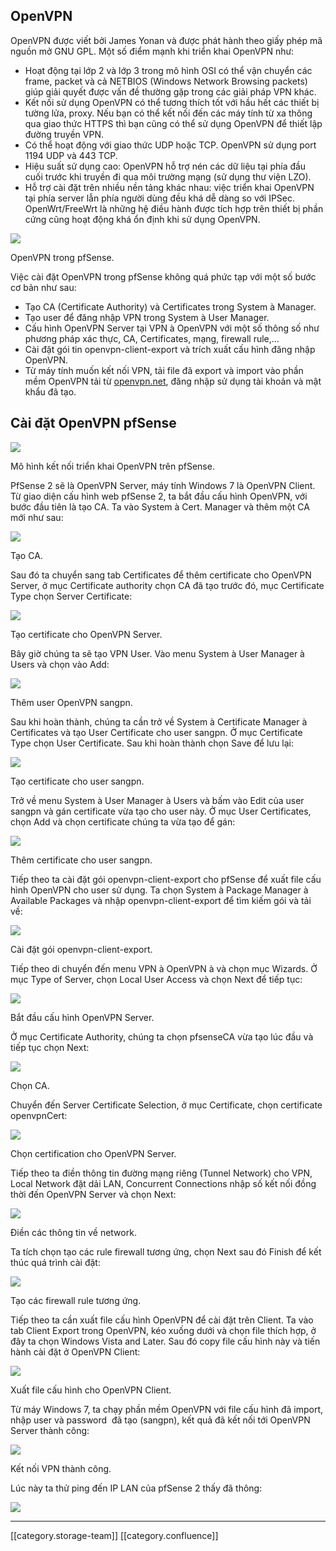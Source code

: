
## OpenVPN
OpenVPN được viết bởi James Yonan và được phát hành theo giấy phép mã nguồn mở GNU GPL. Một số điểm mạnh khi triển khai OpenVPN như:


* Hoạt động tại lớp 2 và lớp 3 trong mô hình OSI có thể vận chuyển các frame, packet và cả NETBIOS (Windows Network Browsing packets) giúp giải quyết được vấn đề thường gặp trong các giải pháp VPN khác.
* Kết nối sử dụng OpenVPN có thể tương thích tốt với hầu hết các thiết bị tường lửa, proxy. Nếu bạn có thể kết nối đến các máy tính từ xa thông qua giao thức HTTPS thì bạn cũng có thể sử dụng OpenVPN để thiết lập đường truyền VPN.
* Có thể hoạt động với giao thức UDP hoặc TCP. OpenVPN sử dụng port 1194 UDP và 443 TCP.
* Hiệu suất sử dụng cao: OpenVPN hỗ trợ nén các dữ liệu tại phía đầu cuối trước khi truyền đi qua môi trường mạng (sử dụng thư viện LZO).
* Hỗ trợ cài đặt trên nhiều nền tảng khác nhau: việc triển khai OpenVPN tại phía server lẫn phía người dùng đều khá dễ dàng so với IPSec. OpenWrt/FreeWrt là những hệ điều hành được tích hợp trên thiết bị phần cứng cũng hoạt động khá ổn định khi sử dụng OpenVPN.

![](images/storage/)

OpenVPN trong pfSense.

Việc cài đặt OpenVPN trong pfSense không quá phức tạp với một số bước cơ bản như sau:


* Tạo CA (Certificate Authority) và Certificates trong System à Manager.
* Tạo user để đăng nhập VPN trong System à User Manager.
* Cấu hình OpenVPN Server tại VPN à OpenVPN với một số thông số như phương pháp xác thực, CA, Certificates, mạng, firewall rule,…
* Cài đặt gói tin openvpn-client-export và trích xuất cấu hình đăng nhập OpenVPN.
* Từ máy tính muốn kết nối VPN, tải file đã export và import vào phần mềm OpenVPN tải từ [openvpn.net](http://openvpn.net), đăng nhập sử dụng tài khoản và mật khẩu đã tạo.


## Cài đặt OpenVPN pfSense
![](images/storage/)

Mô hình kết nối triển khai OpenVPN trên pfSense.

PfSense 2 sẽ là OpenVPN Server, máy tính Windows 7 là OpenVPN Client. Từ giao diện cấu hình web pfSense 2, ta bắt đầu cấu hình OpenVPN, với bước đầu tiên là tạo CA. Ta vào System à Cert. Manager và thêm một CA mới như sau:

![](images/storage/)

Tạo CA.

Sau đó ta chuyển sang tab Certificates để thêm certificate cho OpenVPN Server, ở mục Certificate authority chọn CA đã tạo trước đó, mục Certificate Type chọn Server Certificate:

![](images/storage/)

Tạo certificate cho OpenVPN Server.

Bây giờ chúng ta sẽ tạo VPN User. Vào menu System à User Manager à Users và chọn vào Add:

![](images/storage/)

Thêm user OpenVPN sangpn.

Sau khi hoàn thành, chúng ta cần trở về System à Certificate Manager à Certificates và tạo User Certificate cho user sangpn. Ở mục Certificate Type chọn User Certificate. Sau khi hoàn thành chọn Save để lưu lại:

![](images/storage/)

Tạo certificate cho user sangpn.

Trở về menu System à User Manager à Users và bấm vào Edit của user sangpn và gán certificate vừa tạo cho user này. Ở mục User Certificates, chọn Add và chọn certificate chúng ta vừa tạo để gán:

![](images/storage/)

Thêm certificate cho user sangpn.

Tiếp theo ta cài đặt gói openvpn-client-export cho pfSense để xuất file cấu hình OpenVPN cho user sử dụng. Ta chọn System à Package Manager à Available Packages và nhập openvpn-client-export để tìm kiếm gói và tải về:

![](images/storage/)

Cài đặt gói openvpn-client-export.

Tiếp theo di chuyển đến menu VPN à OpenVPN à và chọn mục Wizards. Ở mục Type of Server, chọn Local User Access và chọn Next để tiếp tục:

![](images/storage/)

Bắt đầu cấu hình OpenVPN Server.

Ở mục Certificate Authority, chúng ta chọn pfsenseCA vừa tạo lúc đầu và tiếp tục chọn Next:

![](images/storage/)

Chọn CA.

Chuyển đến Server Certificate Selection, ở mục Certificate, chọn certificate openvpnCert:

![](images/storage/)

Chọn certification cho OpenVPN Server.

Tiếp theo ta điền thông tin đường mạng riêng (Tunnel Network) cho VPN, Local Network đặt dải LAN, Concurrent Connections nhập số kết nối đồng thời đến OpenVPN Server và chọn Next:

![](images/storage/)

Điền các thông tin về network.

Ta tích chọn tạo các rule firewall tương ứng, chọn Next sau đó Finish để kết thúc quá trình cài đặt:

![](images/storage/)

Tạo các firewall rule tương ứng.

Tiếp theo ta cần xuất file cấu hình OpenVPN để cài đặt trên Client. Ta vào tab Client Export trong OpenVPN, kéo xuống dưới và chọn file thích hợp, ở đây ta chọn Windows Vista and Later. Sau đó copy file cấu hình này và tiến hành cài đặt ở OpenVPN Client:

![](images/storage/)





Xuất file cấu hình cho OpenVPN Client.

Từ máy Windows 7, ta chạy phần mềm OpenVPN với file cấu hình đã import, nhập user và password  đã tạo (sangpn), kết quả đã kết nối tới OpenVPN Server thành công:

![](images/storage/)

Kết nối VPN thành công.

Lúc này ta thử ping đến IP LAN của pfSense 2 thấy đã thông:

![](images/storage/)



*****

[[category.storage-team]] 
[[category.confluence]] 
